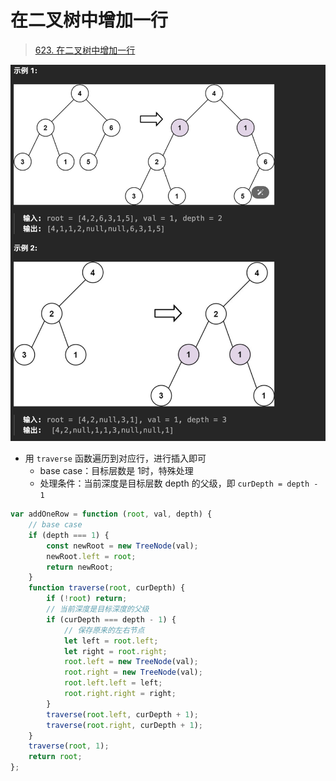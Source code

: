 
# 在二叉树中增加一行


> [623. 在二叉树中增加一行](https://leetcode.cn/problems/add-one-row-to-tree/)

![图片&文件](./files/20250118-1.png)

- 用 `traverse` 函数遍历到对应行，进行插入即可
	- base case：目标层数是 1时，特殊处理
	- 处理条件：当前深度是目标层数 depth 的父级，即 `curDepth = depth - 1`

```javascript
var addOneRow = function (root, val, depth) {
    // base case
    if (depth === 1) {
        const newRoot = new TreeNode(val);
        newRoot.left = root;
        return newRoot;
    }
    function traverse(root, curDepth) {
        if (!root) return;
        // 当前深度是目标深度的父级
        if (curDepth === depth - 1) {
            // 保存原来的左右节点
            let left = root.left;
            let right = root.right;
            root.left = new TreeNode(val);
            root.right = new TreeNode(val);
            root.left.left = left;
            root.right.right = right;
        }
        traverse(root.left, curDepth + 1);
        traverse(root.right, curDepth + 1);
    }
    traverse(root, 1);
    return root;
};

```